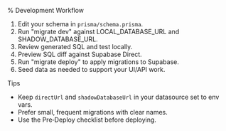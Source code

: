 % Development Workflow

1) Edit your schema in `prisma/schema.prisma`.
2) Run "migrate dev" against LOCAL_DATABASE_URL and SHADOW_DATABASE_URL.
3) Review generated SQL and test locally.
4) Preview SQL diff against Supabase Direct.
5) Run "migrate deploy" to apply migrations to Supabase.
6) Seed data as needed to support your UI/API work.

Tips

- Keep `directUrl` and `shadowDatabaseUrl` in your datasource set to env vars.
- Prefer small, frequent migrations with clear names.
- Use the Pre‑Deploy checklist before deploying.

